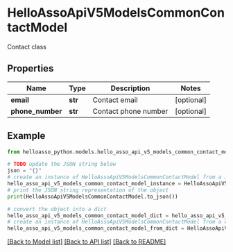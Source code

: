# HelloAssoApiV5ModelsCommonContactModel

Contact class

## Properties

Name | Type | Description | Notes
------------ | ------------- | ------------- | -------------
**email** | **str** | Contact email | [optional] 
**phone_number** | **str** | Contact phone number | [optional] 

## Example

```python
from helloasso_python.models.hello_asso_api_v5_models_common_contact_model import HelloAssoApiV5ModelsCommonContactModel

# TODO update the JSON string below
json = "{}"
# create an instance of HelloAssoApiV5ModelsCommonContactModel from a JSON string
hello_asso_api_v5_models_common_contact_model_instance = HelloAssoApiV5ModelsCommonContactModel.from_json(json)
# print the JSON string representation of the object
print(HelloAssoApiV5ModelsCommonContactModel.to_json())

# convert the object into a dict
hello_asso_api_v5_models_common_contact_model_dict = hello_asso_api_v5_models_common_contact_model_instance.to_dict()
# create an instance of HelloAssoApiV5ModelsCommonContactModel from a dict
hello_asso_api_v5_models_common_contact_model_from_dict = HelloAssoApiV5ModelsCommonContactModel.from_dict(hello_asso_api_v5_models_common_contact_model_dict)
```
[[Back to Model list]](../README.md#documentation-for-models) [[Back to API list]](../README.md#documentation-for-api-endpoints) [[Back to README]](../README.md)



